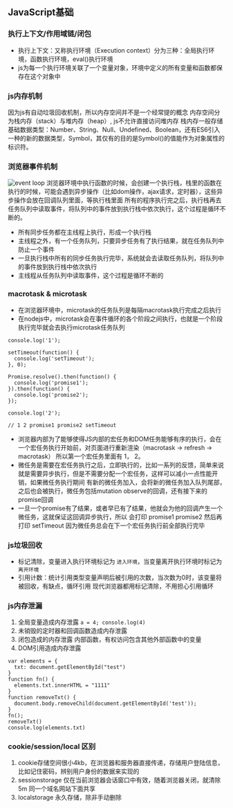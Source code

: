 
## JavaScript基础

### 执行上下文/作用域链/闭包

* 执行上下文：又称执行环境（Execution context）分为三种：全局执行环境，函数执行环境，eval()执行环境
* js为每一个执行环境关联了一个变量对象，环境中定义的所有变量和函数都保存在这个对象中


### js内存机制
因为js有自动垃圾回收机制，所以内存空间并不是一个经常提的概念
内存空间分为栈内存（stack）与堆内存（heap）, js不允许直接访问堆内存
栈内存一般存储基础数据类型：Number、String、Null、Undefined、Boolean，还有ES6引入一种的新的数据类型，Symbol，其仅有的目的是Symbol()的值能作为对象属性的标识符。

### 浏览器事件机制

![event loop](https://user-gold-cdn.xitu.io/2018/6/13/163f6b033cff7849?imageView2/0/w/1280/h/960/format/webp/ignore-error/1)
浏览器环境中执行函数的时候，会创建一个执行栈，栈里的函数在执行的时候，可能会遇到异步操作（比如dom操作，ajax请求，定时器），这些异步操作会放在回调队列里面，等执行栈里面
所有的程序执行完之后，执行栈再去任务队列中读取事件，将队列中的事件放到执行栈中依次执行，这个过程是循环不断的。
* 所有同步任务都在主线程上执行，形成一个执行栈
* 主线程之外，有一个任务队列，只要异步任务有了执行结果，就在任务队列中防止一个事件
* 一旦执行栈中所有的同步任务执行完毕，系统就会去读取任务队列，将队列中的事件放到执行栈中依次执行
* 主线程从任务队列中读取事件，这个过程是循环不断的


### macrotask & microtask
* 在浏览器环境中，microtask的任务队列是每隔macrotask执行完成之后执行
* 在nodejs中，microtask会在事件循环的各个阶段之间执行，也就是一个阶段执行完毕就会去执行microtask任务队列
```
console.log('1');

setTimeout(function() {
  console.log('setTimeout');
}, 0);

Promise.resolve().then(function() {
  console.log('promise1');
}).then(function() {
  console.log('promise2');
});

console.log('2');

// 1 2 promise1 promise2 setTimeout

```
* 浏览器内部为了能够使得JS内部的宏任务和DOM任务能够有序的执行，会在一个宏任务执行开始前，对页面进行重新渲染（macrotask -> refresh -> macrotask）
所以第一个宏任务里面有 1， 2。
* 微任务是需要在宏任务执行之后，立即执行的，比如一系列的反馈，简单来说就是需要异步执行，但是不需要分配一个宏任务，这样可以减小一点性能开销，如果微任务执行期间
有新的微任务加入，会将新的微任务加入队列尾部，之后也会被执行，微任务包括mutation observe的回调，还有接下来的promise回调
* 一旦一个promise有了结果，或者早已有了结果，他就会为他的回调产生一个微任务，这就保证这回调异步执行，所以 会打印  promise1 promise2 然后再打印 setTimeout 
因为微任务总会在下一个宏任务执行前全部执行完毕

### js垃圾回收
* 标记清除，变量进入执行环境标记为 `进入环境`，当变量离开执行环境时标记为 `离开环境`
* 引用计数：统计引用类型变量声明后被引用的次数，当次数为0时，该变量将被回收，有缺点，循环引用
现代浏览器都用标记清除，不用担心引用循环

### js内存泄漏
1. 全局变量造成内存泄露 `a = 4; console.log(4)`
2. 未销毁的定时器和回调函数造成内存泄露
3. 闭包造成的内存泄露 内部函数，有权访问包含其他外部函数中的变量
4. DOM引用造成内存泄露 
```
var elements = {
  txt: document.getElementById("test")
}
function fn() {
  elements.txt.innerHTML = "1111"
}
function removeTxt() {
  document.body.removeChild(document.getElementById('test'));
}
fn();
removeTxt()
console.log(elements.txt)
```

### cookie/session/local 区别
1. cookie存储空间很小4kb，在浏览器和服务器直接传递，存储用户登陆信息，比如记住密码，辨别用户身份的数据来实现的
2. sessionstorage 仅在当前浏览器会话窗口中有效，随着浏览器关闭，就清除5m  同一个域名网站下面共享
3. localstorage 永久存储，除非手动删除